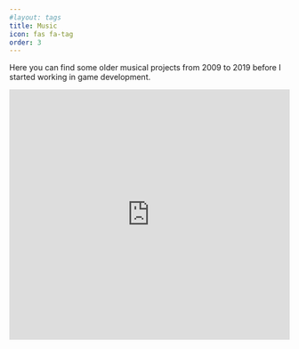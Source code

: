 ```yaml
---
#layout: tags
title: Music
icon: fas fa-tag
order: 3
---
```

Here you can find some older musical projects from 2009 to 2019 before I started working in game development.

<iframe width="100%" height="450" scrolling="no" frameborder="no" allow="autoplay" src="https://w.soundcloud.com/player/?url=https%3A//api.soundcloud.com/users/271245&color=%23262725&auto_play=false&hide_related=false&show_comments=true&show_user=true&show_reposts=false&show_teaser=true"></iframe>